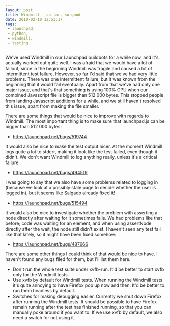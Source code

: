 ```yaml
---
layout: post
title: Windmill - so far, so good
date: 2010-02-10 12:51:17
tags:
 - launchpad,
 - python,
 - windmill,
 - testing
---
```


We've used Windmill in our Launchpad buildbots for a while now, and it's actually
worked out quite well. I was afraid that we would have a lot of fallout,
since in the beginning Windmill was fragile and caused a lot of
intermittent test failure. However, so far I'd said that we've had very
little problems. There was one intermittent failure, but it was known
from the beginning that it would fail eventually. Apart from that we've
had only one major issue, and that's that something is using 100% CPU
when our combined Javascript file is bigger than 512 000 bytes. This
stopped people from landing Javascript additions for a while, and we
still haven't resolved this issue, apart from making the file smaller.

There are some things that would be nice to improve with regards to
Windmill. The most important thing is to make sure that launchpad.js can
be bigger than 512 000 bytes:

 * <https://launchpad.net/bugs/519744>

It would also be nice to make the test output nicer. At the moment
Windmill logs quite a lot to stderr, making it look like the test
failed, even though it didn't. We don't want Windmill to log anything
really, unless it's a critical failure:

 * <https://launchpad.net/bugs/494519>

I was going to say that we also have some problems related to logging in
(because we look at a possibly stale page to decide whether the user is
logged in), but it seems like Salgado already fixed it!

 * <https://launchpad.net/bugs/515494>

It would also be nice to investigate whether the problem with asserting
a node directly after waiting for it sometimes fails. We had problems
like that before; code was waiting for an element, and when using
assertNode directly after the wait, the node still didn't exist. I
haven't seen any test fail like that lately, so it might have been fixed
somehow:

 * <https://launchpad.net/bugs/487666>

There are some other things I could think of that would be nice to have.
I haven't found any bugs filed for them, but I'll list them here.

 * Don't run the whole test suite under xvfb-run. It'd be better to   start xvfb only for the Windmill tests.
 * Use xvfb by default for Windmill tests. When running the Windmill      tests it's quite annoying to have Firefox pop up now and then. It'd      be better to run them headless by default.
 * Switches for making debugging easier. Currently we shut down      Firefox after running the Windmill tests. It should be possible to      have Firefox remain running after the test has finished running, so that you can manually poke around if you want to. If we use xvfb by default, we also need a switch for not using it.
